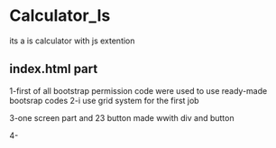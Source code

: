 # Calculator_Is

its a is calculator with js extention

## index.html part

1-first of all bootstrap permission code were used to use ready-made bootsrap codes
2-i use grid system for the first job

3-one screen part and 23 button made wwith div and button

4-

